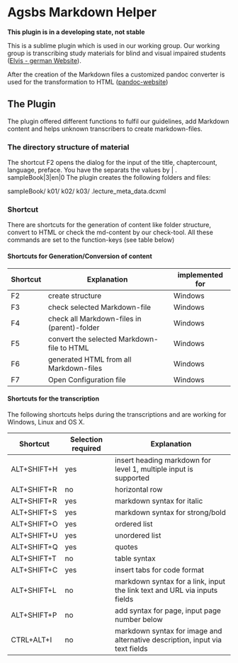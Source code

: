 Agsbs Markdown Helper
===================

**This plugin is in a developing state, not stable**

This is a sublime plugin which is used in our working group. Our working group is transcribing study materials
for blind and visual impaired students ([Elvis - german Website](http://elvis.inf.tu-dresden.de)).

After the creation of the Markdown files a customized pandoc converter is used for the transformation to HTML 
([pandoc-website](http://johnmacfarlane.net/pandoc/))

## The Plugin

The plugin offered different functions to fulfil our guidelines, add Markdown content and 
helps unknown transcribers to create markdown-files.

### The directory structure of material

The shortcut F2 opens the dialog for the input of the title, chaptercount, language, preface.
You have the separats the values by | . 
sampleBook|3|en|0
The plugin creates the following folders and files:

sampleBook/
k01/
k02/
k03/
.lecture_meta_data.dcxml





### Shortcut

There are shortcuts for the generation of content like folder structure, convert to HTML or check the md-content by our check-tool. All these commands are set to the function-keys (see table below)

#### Shortcuts for Generation/Conversion of content

| Shortcut | Explanation                                 | implemented for |
| -----    | -------                                     | ---             |
| F2       | create structure                            | Windows         |
| F3       | check selected Markdown-file                | Windows         |
| F4       | check all Markdown-files in (parent)-folder | Windows         |
| F5       | convert the selected Markdown-file to HTML  | Windows         |
| F6       | generated HTML from all Markdown-files      | Windows         |
| F7       | Open Configuration file                     | Windows         |

#### Shortcuts for the transcription

The following shortcuts helps during the transcriptions and are working for Windows, Linux and OS X.

| Shortcut    | Selection required | Explanation                                                                  |
| ----------  | --------------     | -------------------------------------------------------------------------    |
| ALT+SHIFT+H | yes                | insert heading markdown for level 1, multiple input is supported             |
| ALT+SHIFT+R | no                 | horizontal row                                                               |
| ALT+SHIFT+R | yes                | markdown syntax for italic                                                   |
| ALT+SHIFT+S | yes                | markdown syntax for strong/bold                                              |
| ALT+SHIFT+O | yes                | ordered list                                                                 |
| ALT+SHIFT+U | yes                | unordered list                                                               |
| ALT+SHIFT+Q | yes                | quotes                                                                       |
| ALT+SHIFT+T | no                 | table syntax                                                                 |
| ALT+SHIFT+C | yes                | insert tabs for code format                                                  |
| ALT+SHIFT+L | no                 | markdown syntax for a link, input the link text and URL via inputs fields    |
| ALT+SHIFT+P | no                 | add syntax for page, input page number below                                 |
| CTRL+ALT+I  | no                 | markdown syntax for image and alternative description, input via text fields |


